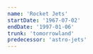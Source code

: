 ```yaml
---
name: 'Rocket Jets'
startDate: '1967-07-02'
endDate: '1997-01-06'
trunk: 'tomorrowland'
predecessor: 'astro-jets'
---
```

